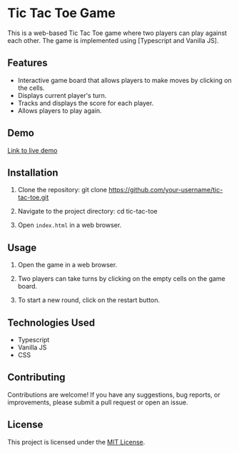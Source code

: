# Tic Tac Toe Game

This is a web-based Tic Tac Toe game where two players can play against each other. The game is implemented using [Typescript and Vanilla JS].

## Features

- Interactive game board that allows players to make moves by clicking on the cells.
- Displays current player's turn.
- Tracks and displays the score for each player.
- Allows players to play again.

## Demo

[Link to live demo](https://tic-tac-ts.netlify.app/)


## Installation

1. Clone the repository:
git clone https://github.com/your-username/tic-tac-toe.git

2. Navigate to the project directory:
cd tic-tac-toe


3. Open `index.html` in a web browser.

## Usage

1. Open the game in a web browser.

2. Two players can take turns by clicking on the empty cells on the game board.

4. To start a new round, click on the restart button.

## Technologies Used

- Typescript
- Vanilla JS
- CSS

## Contributing

Contributions are welcome! If you have any suggestions, bug reports, or improvements, please submit a pull request or open an issue.

## License

This project is licensed under the [MIT License](LICENSE).
